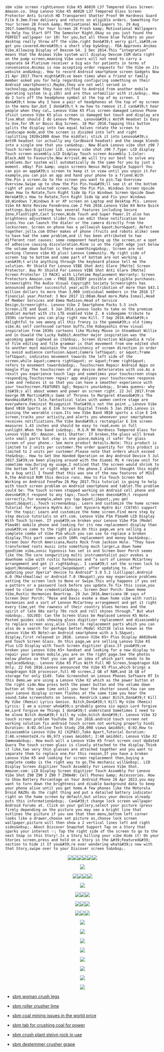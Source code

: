 
```
sbm vibe screen rightLenovo Vibe K5 A6020 L37 Tempered Glass Screen: Amazon.co. Shop Lenovo Vibe K5 A6020 L37 Tempered Glass Screen Protector Anti Scratch HD Transparent Shatter Proof 9H Hardness Guard Film 0.3mm.Free delivery and returns on eligible orders. Something For Your Screen 28 Fresh &amp; Motivational Wallpapers to. 29 Aug 2017.Something For Your Screen 28 Fresh &amp; Motivational Wallpapers to Help You Start Off The Semester Right.Okay so you just found the PERFECT wallpaper (or 10) for you,but all those blue folders on your desktop really throw off the vibe,right Don&#39;t worry girl,i&#39;ve got you covered.Here&#39;s a short step by&nbsp;. FDA Approves Animas Vibe,Allowing Display of Dexcom G4. 2 Dec 2014.This “integration” means that the Animas Vibe system will display Dexcom CGM data right on the pump screen,meaning Vibe users will not need to carry a separate G4 Platinum receiver a big win for patients in terms of convenience.Animas is now accepting order requests for the Vibe on its website and&nbsp;. How to record Android smartphone screen Gadgets Now 21 Apr 2017.There might&#39;ve been times when a friend or family member asked you for help regarding configuring something on their Android smartphone(s).Maybe,they are not well versed in technology,maybe they have shifted to Android from another mobile operating system (e.g.iOS) and are thus unfamiliar with it;&nbsp;. How do I turn off the headphone symbol at the top of my screen. I don&#39;t know why I have a pair of headphones at the top of my screen in the menu bar,but I don&#39;t k ow how to remove it.I can&#39;t hear people when they cal… Lenovo Vibe K5 Plus screen damaged Lenovo Phone iFixit Lenovo Vibe K5 plus screen is damaged but touch and display are fine.What should I do Lenovo Phone. Lenovo&#39;s AntVR Headset Is Easy to Use,for VR or Basic Big Screen. 18 Mar 2016.Tapping this button splits the display into two equal halves rotate the screen to landscape mode,and the screen is divided into left and right (splitting 1920x1080 down the middle); stick it into Lenovo&#39;s AntVR headset (or actually any Cardboard headset) and the image blends into a single one that you can&nbsp;. New Black Lenovo vibe shot z90 7 Touch Screen Digitizer LCD. Lenovo vibe shot z90 7.Type: LCD display Touch screen assembly.LCD Didplay Touch screen Assembly 1.Color: Black.Add to Favourite.New Arrival.We will try our best to solve any problems.Our system will automatically do the same for you by just a moment. eBay! Pin &amp; unpin screens Nexus Help Google Support You can pin an app&#39;s screen to keep it in view until you unpin it.For example,you can pin an app and hand your phone to a friend.With the.Pin a screen.Go to the screen you want to pin.Tap Overview Overview.Swipe up to show the Pin Pin.You&#39;ll see it at the bottom right of your selected screen.Tap the Pin Pin. Windows Screen Upside Down How to Rotate,Turn Right Side Up Fix Windows Screen Upside Down Here&#39;s How to Rotate,Turn Right Side Up and Fix your Windows 10,Windows 7,Windows 8 or XP screen on Laptop and Desktop PCs. Lenovo Vibe K4 Note Review FoneArena.com 2 Feb 2016.Lenovo Vibe K4 Note Quick settings.Quick setting has several features including Secure Zone,Flashlight,Cast Screen,Wide Touch and Super Power.It also has brightness adjustment slider.You can edit these notification bar icons.You can launch the dialer or the camera directly from the lockscreen. Screen on phone has a yellowish &quot;burn&quot; defect together.jolla.com Other makes of phone (fruits and robots alike) seem to have had the same problem,and it has been attributed to two different root causes: some component heating up the screen,or a spot of adhesive causing discoloration.Mine is on the right edge just below the volume down button is there something&nbsp;. Screen are not working (lenovo vibe K5 plus) Lenovo Community. My right side of screen top to bottom and some part of bottom are not working i can&#39;t write anything through the keyboard please tell me the solution. Mr Shield For Lenovo VIBE Shot Anti Glare [Matte] Screen Protector. Buy Mr Shield For Lenovo VIBE Shot Anti Glare [Matte] Screen Protector [3 PACK] with Lifetime Replacement Warranty: Screen Protectors Amazon.com ✓ FREE DELIVERY possible on eligible purchases. Screenrights The Audio Visual Copyright Society Screenrights has announced another successful year,with distribution of more than $43.1 million dollars to more than 3,000 individual members in the 2016 17 financial year.Posted: 3 Nov 2017 11:00am.Read more.Maha Ismail,Head of Member Services and Emma Madison,Head of Service Design,Screenrights. Lenovo Vibe Z Smartphone Packs 5.5 inch Screen,LTE and Quad. 5 Jan 2014.Lenovo looks to take on the premium phablet market with its LTE enabled Vibe Z. A videogame tribute to 1930s cartoons you can play right now Kill. 7 Sep 2016.What&#39;s delightful to see among all this frenzy is the game&#39;s old timey vibe.As self confessed cartoon buffs,the Kobayashis drew visual inspiration from 1930s cartoons like Mickey Mouse in Steamboat Willie and in Oswald the Lucky Rabbit.Another major inspiration was the upcoming game Cuphead as it&nbsp;. Screen direction Wikipedia A rule of film editing and film grammar is that movement from one edited shot to another must maintain the consistency of screen direction in order to avoid audience confusion.&quot;Camera left&quot; or &quot;frame left&quot; indicates movement towards the left side of the screen,while &quot;camera right&quot; or &quot;frame right&quot; refers to movement towards&nbsp;. Touchscreen Repair Android Apps on Google Play The touchscreen of any device deteriorates with use.As a result you experience touch lags and sometimes your touchscreen stops responding.Touchscreen repair app analyzes your touchscreen response time and reduces it so that you can have a smoother experience with your touchscreen.FEATURES &gt; Repairs your&nbsp;. Drama queens: why it&#39;s all about women and power on screen right. 22 Jul 2017.From George RR Martin&#39;s Game of Thrones to Margaret Atwood&#39;s The Handmaid&#39;s Tale,fantastical tales with women centre stage are everywhere.Feminist Misogynist That&#39;s not the point … Lenovo Vibe Band VB10 Sports an E Ink Screen Digital Trends 5 Jan 2015.Lenovo is joining the wearable craze.Its new Vibe Band VB10 sports a slim E Ink screen,tracks your activity,and alerts you whenever your smartphone receives notifications.The Vibe Band&#39;s rectangular E Ink screen measures 1.43 inches and should be easy to read,even in full sunlight.When the band is&nbsp;. M.G.R 9H Hardness Tempered Glass for Lenovo Vibe K5: Amazon. Anti Shatter: If broken,the glass will break into small parts but stay in one piece,making it safer for glass screen of your phone.› See more product details.Note: This product is limited to 2 units per customer.The order quantity for this product is limited to 2 units per customer.Please note that orders which exceed the&nbsp;. How to Get One Handed Operation on Any Android Device 5 Jul 2017.I&#39;ve been playing around with the Xiaomi Mi 4 review unit for sometime now.During my usage,I noticed that the screen would shrink to the bottom left or right edge of the phone.I almost thought this might be a bug until I found that this was one of the new features of MIUI 6,the Android ROM this device runs. How to Fix Touch Screen Not Working on Android FonePaw 26 May 2017.This tutorial is going to help with touch screen problem on Android smartphone and tablet.The problem could be: The touch screen stopped working on Android cell phone and doesn&#39;t respond to any taps;.Touch screen doesn&#39;t respond correctly,for example,when you tap &quot;j&quot;,you get &quot;b&quot;;.Touch screen&nbsp;. Learn and customize the home screen Tutorial for Kyocera Hydro Air. Get Kyocera Hydro Air (C6745) support for the topic: Learn and customize the home screen.Find more step by step device tutorials on att.com. Lenovo Vibe P1m P1ma40 LCD Display With Touch Screen. If you&#39;ve broken your Lenovo Vibe P1m (Model P1ma40) mobile phone and looking for its new replacement display then you&#39;ve come to the right place.On this page,we are selling a complete combo of Vibe P1m which you can use to replace a broken display.This part comes with 100% replacement and money back&nbsp;. Screen Door Porch Americana,Roots Rock from Jackson Hole. “They have transformed roots music into something much larger…a down home goodtime vibe…sonic hypnosis has set in and Screen Door Porch seems like the.The core songwriting multi instrumentalist pair evokes a downhome vibe with rustic harmonies and “a sort of Lennon McCartney arrangement and get it right&nbsp;. I can&#39;t set the screen lock to &quot;None&quot; or &quot;Swipe&quot; after updating to. After updating your Xperia™ device to Android™ 5.0 5.1 (Lollipop),Android 6.0 (Marshmallow) or Android 7.0 (Nougat),you may experience problems setting the screen lock to None or Swipe.This only happens if you set a pattern or a password lock before you update.To fix this issue,you need to clear the credential&nbsp;. Screen Door Porch: Down Home Vibe,Rustic Harmonies Beartrap. 29 Jun 2016.Americana UK says of Screen Door Porch: “Rose and Davis evoke a down home vibe with rustic harmonies and a sort of Lennon McCartney arrangement and get it right every time,yet the rawness of their country blues heroes and the spirit of late 60s early 70s rock and roll shines through.” But what no&nbsp;. SOLVED: Can the Screen Glass be Replaced Lenovo K5 Note. Posted guides vids showing glass digitizer replacement and disassembly to replace screen assy,also links to replacement parts which you can also do a search for perhaps better.Model k52t38 (also known as the Lenovo Vibe K5 Note)—an Android smartphone with a 5.5&quot; display,first released in 2016. Lenovo Vibe K5+ Plus Display A6020a46 and Touch Screen Glass. On this page,we are selling Lenovo Vibe K5 Plus LCD Display with Touch Screen digitizer glass.If you&#39;ve broken your Lenovo Vibe K5+ handset and looking for a new display to repair your broken mobile,you are on the right page.See the photos below photos so that you can get an idea of which part needs to be replaced&nbsp;. Lenovo Vibe K5 Plus With Full HD Screen,Snapdragon 616 Only. 22 Feb 2016.Lenovo announced the Vibe K5 Plus,which brings a Snapdragon 616 processor,full HD screen,2 GB of RAM,and 16 GB of storage for only $149. Take Screenshot on Lenovo Phones Software RT In this demo,we are using a Lenovo Vibe X2 which as the power button at the right side.Now press both the power button and the volume down button at the same time until you hear the shutter sound.You can see your Lenovo display screen flashes at the same time you hear the sound.take screenshots on lenovo. Kendrick Lamar Bitch,Don&#39;t Kill My Vibe (Remix) Lyrics Genius. Bitch,Don&#39;t Kill My Vibe (Remix) Lyrics: I am a sinner who&#39;s probably gonna sin again Lord forgive me,Lord forgive me Things I don&#39;t understand Sometimes I need to be alone Bitch don&#39;t kill my vibe,bitch don&#39;t. Lenovo Vibe X2 touch screen problem YouTube 30 Jun 2016.android touch screen not working solution fix android touch screen not working properly hindi Duration: 8:02.Online Tech Study 258,098 views &middot; 8:02.How to disassemble Lenovo Vibe X2 (X2PA3),Take Apart,Tutorial Duration: 2:48.vremonte24.ru 86,973 views &middot; 2:48 &middot; Lenovo Vibe X2 Замена&nbsp;. How much will a Lenovo Vibe K5 front screen cost Updated Quora The touch screen glass is closely attached to the display.Think it like,two very thin glasses are attached together and you want to separate them to replace one.For this reason,If you have a broken Lenovo Vibe K5 and looking for screen replacement then,buying a complete combo is the right way to go.The mechanic will&nbsp;. LCD Display Screen digitizer Touch Assembly For Lenovo Vibe Shot. Amazon.com: LCD Display Screen digitizer Touch Assembly For Lenovo Vibe Shot Z90 Z90 3 Z90 7 Z90A40: Cell Phones &amp; Accessories. How to Show Battery Percentage on Your Android Phone 26 Apr 2013.you may want to turn down the brightness and disable background data to keep your phone alive until you get home.A few phones like the Motorola Droid RAZRs do the right thing and put a detailed battery indicator right on the home screen by default,but unless your device already puts this information&nbsp;. Can&#39;t change lock screen wallpaper Android Forums at. Click on your gallery,select your picture (press firmly depending on the picture you may see a bright line that outlines the picture if you see that then menu,bottom left corner looks like a drawer,choose set picture as,choose lock screen wallpaper,picture will then show a 2 vertical lines left and right sides&nbsp;. About Discover Snapchat Support Tap on a Story that sparks your interest ✨; Tap the right side of the screen to go to the next Snap in this Story!.Is a Story killing your vibe Hide it! On your Stories screen,press and hold on a Story in the &#39;Featured&#39; section to hide it If you&#39;re ever wondering what&#39;s new with that Story,swipe over to your Discover screen to&nbsp;. 
```

<div align="center">
  
<a rel="nofollow" href="https://m.shibang-china.com?f=github&k=sbm+vibe+screen+right"><img src="https://static.shibang-china.com/en/l.png"></a><img src="https://static.shibang-china.com/en/hw.png"><a rel="nofollow" href="https://m.shibang-china.com/product/?f=github&k=sbm+vibe+screen+right"><img src="https://static.shibang-china.com/en/p.png"></a><a rel="nofollow" href="https://m.shibang-china.com/cases/?f=github&k=sbm+vibe+screen+right"><img src="https://static.shibang-china.com/en/c.png"></a><a rel="nofollow" href="https://m.shibang-china.com/news/?f=github&k=sbm+vibe+screen+right"><img src="https://static.shibang-china.com/en/n.png"></a><a rel="nofollow" href="https://m.shibang-china.com?f=github&k=sbm+vibe+screen+right"><img src="https://static.shibang-china.com/en/m.png"></a>

<a rel="nofollow" href="https://m.shibang-china.com/product/?f=github&k=sbm+vibe+screen+right"><img src="https://static.shibang-china.com/en/b.jpg"></a>
  
<a rel="nofollow" href="https://m.shibang-china.com/solution-aggregate.html?f=github&k=sbm+vibe+screen+right"><img src="https://static.shibang-china.com/en/a.jpg"></a><a rel="nofollow" href="https://m.shibang-china.com/solution-mine.html?f=github&k=sbm+vibe+screen+right"><img src="https://static.shibang-china.com/en/m.jpg"></a><a rel="nofollow" href="https://m.shibang-china.com/solution-mill.html?f=github&k=sbm+vibe+screen+right"><img src="https://static.shibang-china.com/en/g.jpg"></a><a rel="nofollow" href="https://m.shibang-china.com/solution-epc.html?f=github&k=sbm+vibe+screen+right"><img src="https://static.shibang-china.com/en/e.jpg"></a>

<a rel="nofollow" href="https://m.shibang-china.com/product/?f=github&k=sbm+vibe+screen+right"><img src="https://static.shibang-china.com/en/a-p.png"></a>

<a rel="nofollow" href="https://m.shibang-china.com/product/crusher/c6x.html?f=github&k=sbm+vibe+screen+right"><img src="https://static.shibang-china.com/en/j.jpg"></a><a rel="nofollow" href="https://m.shibang-china.com/product/crusher/ci5x.html?f=github&k=sbm+vibe+screen+right"><img src="https://static.shibang-china.com/en/i.jpg"></a><a rel="nofollow" href="https://m.shibang-china.com/product/crusher/hst.html?f=github&k=sbm+vibe+screen+right"><img src="https://static.shibang-china.com/en/c.jpg"></a>

<a rel="nofollow" href="https://m.shibang-china.com/product/mill/mtw.html?f=github&k=sbm+vibe+screen+right"><img src="https://static.shibang-china.com/en/mtw.jpg"></a><a rel="nofollow" href="https://m.shibang-china.com/product/mill/scm.html?f=github&k=sbm+vibe+screen+right"><img src="https://static.shibang-china.com/en/scm.jpg"></a><a rel="nofollow" href="https://m.shibang-china.com/product/mill/lm.html?f=github&k=sbm+vibe+screen+right"><img src="https://static.shibang-china.com/en/lm.jpg"></a>

<a rel="nofollow" href="https://m.shibang-china.com/product/sand/vsi6x.html?f=github&k=sbm+vibe+screen+right"><img src="https://static.shibang-china.com/en/6x.jpg"></a><a rel="nofollow" href="https://m.shibang-china.com/product/sand/vu.html?f=github&k=sbm+vibe+screen+right"><img src="https://static.shibang-china.com/en/vu.jpg"></a><a rel="nofollow" href="https://m.shibang-china.com/product/mobile/klun.html?f=github&k=sbm+vibe+screen+right"><img src="https://static.shibang-china.com/en/k.jpg"></a>

<a rel="nofollow" href="https://m.shibang-china.com/cases/?f=github&k=sbm+vibe+screen+right"><img src="https://static.shibang-china.com/en/case.png"></a>

<a rel="nofollow" href="https://m.shibang-china.com/cases/aggregate/202.html?f=github&k=sbm+vibe+screen+right"><img src="https://static.shibang-china.com/en/c-1.jpg"></a>

<a rel="nofollow" href="https://m.shibang-china.com/cases/aggregate/203.html?f=github&k=sbm+vibe+screen+right"><img src="https://static.shibang-china.com/en/c-2.jpg"></a>

<a rel="nofollow" href="https://m.shibang-china.com/cases/mill/123.html?f=github&k=sbm+vibe+screen+right"><img src="https://static.shibang-china.com/en/c-3.jpg"></a>

<a rel="nofollow" href="https://m.shibang-china.com/contact_us.html?f=github&k=sbm+vibe+screen+right"><img src="https://static.shibang-china.com/en/contact.png"></a>

<a rel="nofollow" href="https://swt.shibang-china.com/?f=github&k=sbm+vibe+screen+right"><img src="https://static.shibang-china.com/en/chat.png"></a>

<a rel="nofollow" href="https://whatsapp.shibangsoft.com/WhatsApp.php?f=github&k=sbm+vibe+screen+right"><img src="https://static.shibang-china.com/en/whatsapp.png"></a>

<a rel="nofollow" href="https://m.shibang-china.com/?f=github&k=sbm+vibe+screen+right"><img src="https://static.shibang-china.com/en/website.png"></a>

</div>


* [sbm woman crush legs](sbm%20woman%20crush%20legs.md)

* [sbm roller crusher lime](sbm%20roller%20crusher%20lime.md)

* [sbm coal mining issues in the world price](sbm%20coal%20mining%20issues%20in%20the%20world%20price.md)

* [sbm tab for crushing coal for power](sbm%20tab%20for%20crushing%20coal%20for%20power.md)

* [sbm crush plant steivn rock in uae](sbm%20crush%20plant%20steivn%20rock%20in%20uae.md)

* [sbm destemmer crusher grape](sbm%20destemmer%20crusher%20grape.md)